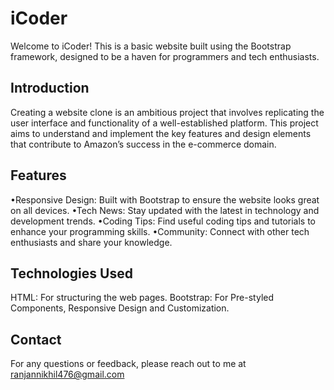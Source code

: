 
# iCoder

Welcome to iCoder! This is a basic website built using the Bootstrap framework, designed to be a haven for programmers and tech enthusiasts.

## Introduction
Creating a website clone is an ambitious project that involves replicating the user interface and functionality of a well-established platform. This project aims to understand and implement the key features and design elements that contribute to Amazon’s success in the e-commerce domain.

## Features
•Responsive Design: Built with Bootstrap to ensure the website looks great on all devices.
•Tech News: Stay updated with the latest in technology and development trends.
•Coding Tips: Find useful coding tips and tutorials to enhance your programming skills.
•Community: Connect with other tech enthusiasts and share your knowledge.

## Technologies Used
HTML: For structuring the web pages.
Bootstrap: For Pre-styled Components, Responsive Design and  Customization.
## Contact
For any questions or feedback, please reach out to me at       ranjannikhil476@gmail.com

